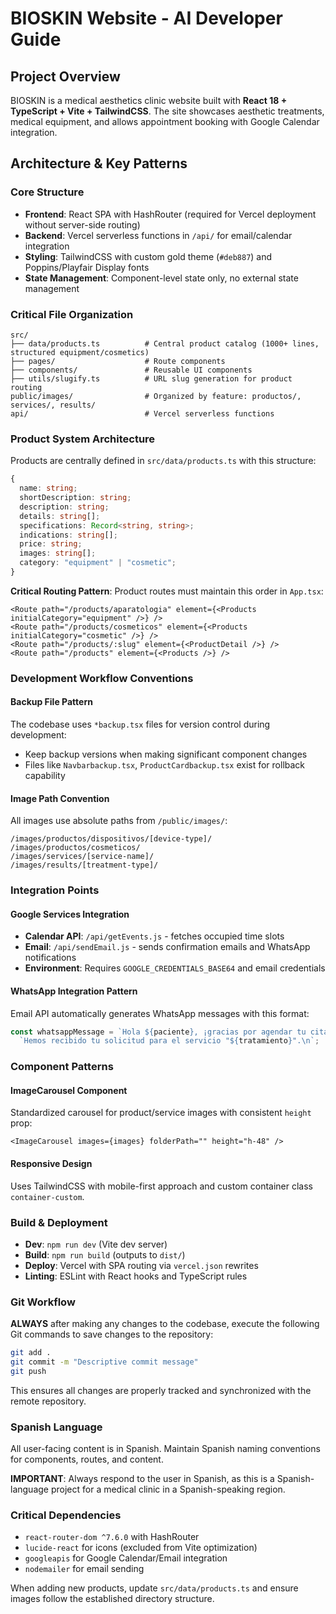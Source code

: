 # BIOSKIN Website - AI Developer Guide

## Project Overview
BIOSKIN is a medical aesthetics clinic website built with **React 18 + TypeScript + Vite + TailwindCSS**. The site showcases aesthetic treatments, medical equipment, and allows appointment booking with Google Calendar integration.

## Architecture & Key Patterns

### Core Structure
- **Frontend**: React SPA with HashRouter (required for Vercel deployment without server-side routing)
- **Backend**: Vercel serverless functions in `/api/` for email/calendar integration
- **Styling**: TailwindCSS with custom gold theme (`#deb887`) and Poppins/Playfair Display fonts
- **State Management**: Component-level state only, no external state management

### Critical File Organization
```
src/
├── data/products.ts          # Central product catalog (1000+ lines, structured equipment/cosmetics)
├── pages/                    # Route components
├── components/               # Reusable UI components
├── utils/slugify.ts          # URL slug generation for product routing
public/images/                # Organized by feature: productos/, services/, results/
api/                          # Vercel serverless functions
```

### Product System Architecture
Products are centrally defined in `src/data/products.ts` with this structure:
```typescript
{
  name: string;
  shortDescription: string;
  description: string;
  details: string[];
  specifications: Record<string, string>;
  indications: string[];
  price: string;
  images: string[];
  category: "equipment" | "cosmetic";
}
```

**Critical Routing Pattern**: Product routes must maintain this order in `App.tsx`:
```tsx
<Route path="/products/aparatologia" element={<Products initialCategory="equipment" />} />
<Route path="/products/cosmeticos" element={<Products initialCategory="cosmetic" />} />
<Route path="/products/:slug" element={<ProductDetail />} />
<Route path="/products" element={<Products />} />
```

### Development Workflow Conventions

#### Backup File Pattern
The codebase uses `*backup.tsx` files for version control during development:
- Keep backup versions when making significant component changes
- Files like `Navbarbackup.tsx`, `ProductCardbackup.tsx` exist for rollback capability

#### Image Path Convention
All images use absolute paths from `/public/images/`:
```
/images/productos/dispositivos/[device-type]/
/images/productos/cosmeticos/
/images/services/[service-name]/
/images/results/[treatment-type]/
```

### Integration Points

#### Google Services Integration
- **Calendar API**: `/api/getEvents.js` - fetches occupied time slots
- **Email**: `/api/sendEmail.js` - sends confirmation emails and WhatsApp notifications
- **Environment**: Requires `GOOGLE_CREDENTIALS_BASE64` and email credentials

#### WhatsApp Integration Pattern
Email API automatically generates WhatsApp messages with this format:
```javascript
const whatsappMessage = `Hola ${paciente}, ¡gracias por agendar tu cita en BIOSKIN! 🧴✨\n` +
  `Hemos recibido tu solicitud para el servicio "${tratamiento}".\n`;
```

### Component Patterns

#### ImageCarousel Component
Standardized carousel for product/service images with consistent `height` prop:
```tsx
<ImageCarousel images={images} folderPath="" height="h-48" />
```

#### Responsive Design
Uses TailwindCSS with mobile-first approach and custom container class `container-custom`.

### Build & Deployment
- **Dev**: `npm run dev` (Vite dev server)
- **Build**: `npm run build` (outputs to `dist/`)
- **Deploy**: Vercel with SPA routing via `vercel.json` rewrites
- **Linting**: ESLint with React hooks and TypeScript rules

### Git Workflow
**ALWAYS** after making any changes to the codebase, execute the following Git commands to save changes to the repository:
```bash
git add .
git commit -m "Descriptive commit message"
git push
```
This ensures all changes are properly tracked and synchronized with the remote repository.

### Spanish Language
All user-facing content is in Spanish. Maintain Spanish naming conventions for components, routes, and content.

**IMPORTANT**: Always respond to the user in Spanish, as this is a Spanish-language project for a medical clinic in a Spanish-speaking region.

### Critical Dependencies
- `react-router-dom ^7.6.0` with HashRouter
- `lucide-react` for icons (excluded from Vite optimization)
- `googleapis` for Google Calendar/Email integration
- `nodemailer` for email sending

When adding new products, update `src/data/products.ts` and ensure images follow the established directory structure.